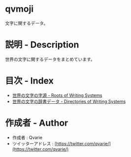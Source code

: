 # qvmoji
文字に関するデータ。

# 説明 - Description
世界の文字に関するデータをまとめています。

# 目次 - Index
* [世界の文字の字源 - Roots of Writing Systems](https://github.com/qvarie/qvnari/blob/master/README.md)
* [世界の文字の辞書データ - Directories of Writing Systems](https://github.com/qvarie/qvdict/blob/master/README.md)

# 作成者 - Author
* 作成者 : Qvarie
* ツイッターアドレス : [https://twitter.com/qvarie/](https://twitter.com/qvarie/)
